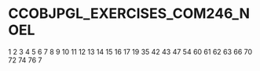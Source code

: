 # CCOBJPGL_EXERCISES_COM246_NOEL


1
2
3
4
5
6
7
8
9
10
11
12
13
14
15
16
17
19
35
42
43
47
54
60
61
62
63
66
70
72
74
76
7
